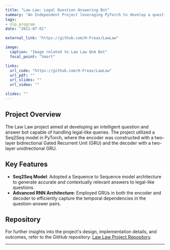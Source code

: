```yaml
---
title: "Law Law: Legal Question Answering Bot"
summary: "An Independent Project leveraging PyTorch to develop a question and answer bot based on a legal-like question and answer dataset using a Seq2Seq model."
tags:
- nlp_program
date: "2021-07-01"

external_link: "https://github.com/H-Freax/LawLaw"

image:
  caption: "Image related to Law Law QnA Bot"
  focal_point: "Smart"

links:
  url_code: "https://github.com/H-Freax/LawLaw"
  url_pdf: ""
  url_slides: ""
  url_video: ""

slides: ""
---
```


## Project Overview

The Law Law project aimed at developing an intelligent question and answer bot capable of handling legal-like queries. The project utilized a Seq2Seq model in PyTorch, where the encoder was constructed with a two-layer bidirectional Gated Recurrent Unit (GRU) and the decoder with a two-layer unidirectional GRU.

## Key Features

- **Seq2Seq Model**: Adopted a Sequence to Sequence model architecture to generate accurate and contextually relevant answers to legal-like questions.
- **Advanced RNN Architecture**: Employed GRUs in both the encoder and decoder to efficiently capture the temporal dependencies in the question-answer pairs.

## Repository

For further insights into the project's design, implementation details, and outcomes, refer to the GitHub repository: [Law Law Project Repository](https://github.com/H-Freax/LawLaw).

---
